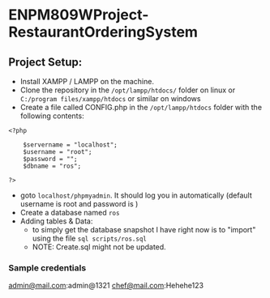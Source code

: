# ENPM809WProject-RestaurantOrderingSystem

## Project Setup:

- Install XAMPP / LAMPP on the machine.
- Clone the repository in the ```/opt/lampp/htdocs/``` folder on linux or 
```C:/program files/xampp/htdocs``` or similar on windows
- Create a file called CONFIG.php in the ```/opt/lampp/htdocs``` folder with the following contents:
```
<?php

	$servername = "localhost";
	$username = "root";
	$password = "";
	$dbname = "ros";

?>
```
- goto ```localhost/phpmyadmin```. It should log you in automatically (default username is root and password is <empty>)
- Create a database named ```ros```
- Adding tables & Data:
    - to simply get the database snapshot I have right now is to "import" using the file ```sql scripts/ros.sql```
    - NOTE: Create.sql might not be updated.

### Sample credentials 
admin@mail.com:admin@1321
chef@mail.com:Hehehe123